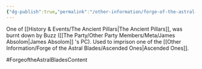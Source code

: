 ```yaml
---
{"dg-publish":true,"permalink":"/other-information/forge-of-the-astral-blades/locations/the-elderwood/","updated":"2025-06-10T19:10:49.805+01:00"}
---
```


One of [[History & Events/The Ancient Pillars\|The Ancient Pillars]], was burnt down by Buzz ([[The Party/Other Party Members/Meta/James Absolom\|James Absolom]] 's PC). Used to imprison one of the [[Other Information/Forge of the Astral Blades/Ascended Ones\|Ascended Ones]].

#ForgeoftheAstralBladesContent 